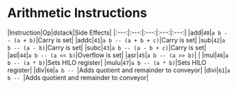 # Arithmetic Instructions

|Instruction|Op|dstack|Side Effects|
|:---:|:---:|:---:|:---:|:---:|
|add|`40`|`a b -- (a + b)`|Carry is set|
|addc|`41`|`a b -- (a + b + c)`|Carry is set|
|sub|`42`|`a b -- (a - b)`|Carry is set|
|subc|`43`|`a b -- (a - b + c)`|Carry is set|
|asl|`44`|`a b -- (a << b)`|Overflow is set|
|asr|`45`|`a b -- (a >> b)`| |
|mul|`46`|`a b -- (a * b)`|Sets HILO register|
|mulu|`47`|`a b -- (a * b)`|Sets HILO register|
|div|`60`|`a b -- `|Adds quotient and remainder to conveyor|
|divi|`61`|`a b -- `|Adds quotient and remainder to conveyor|
